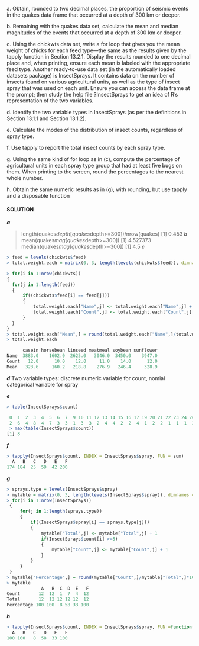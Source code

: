 a. Obtain, rounded to two decimal places, the proportion of seismic events in the quakes data frame that occurred at a depth of 300 km or deeper.

b. Remaining with the quakes data set, calculate the mean and median magnitudes of the events that occurred at a depth of 300 km or deeper.

c. Using the chickwts data set, write a for loop that gives you the mean weight of chicks for each feed type—the same as the results given by the tapply function in Section 13.2.1. Display the results rounded to one decimal place and, when printing, ensure each mean is labeled with the appropriate feed type. Another ready-to-use data set (in the automatically loaded datasets package) is InsectSprays. It contains data on the number of insects found on various agricultural units, as well as the type of insect spray that was used on each unit. Ensure you can access the data frame at the prompt; then study the help file ?InsectSprays to get an idea of R’s representation of the two variables.

d. Identify the two variable types in InsectSprays (as per the definitions in Section 13.1.1 and Section 13.1.2).

e. Calculate the modes of the distribution of insect counts, regardless of spray type.

f. Use tapply to report the total insect counts by each spray type.

g. Using the same kind of for loop as in (c), compute the percentage of agricultural units in each spray type group that had   at least five bugs on them. When printing to the screen, round the percentages to the nearest whole number.

h. Obtain the same numeric results as in (g), with rounding, but use tapply and a disposable function

#### SOLUTION 

***a***
> length(quakes$depth[quakes$depth>=300])/nrow(quakes)
[1] 0.453
***b***
> mean(quakes$mag[quakes$depth>=300])
[1] 4.527373
> median(quakes$mag[quakes$depth>=300])
[1] 4.5
***c***
```R
> feed = levels(chickwts$feed)
> total.weight.each = matrix(0, 3, length(levels(chickwts$feed)), dimnames = list(c("Name","Count", "Mean"), levels(chickwts$feed)))

> for(i in 1:nrow(chickwts)) 
{
  for(j in 1:length(feed)) 
  {
      if((chickwts$feed[i] == feed[j]))
      {
          total.weight.each["Name",j] <- total.weight.each["Name",j] + chickwts$weight[i]
          total.weight.each["Count",j] <- total.weight.each["Count",j] + 1
      }
  }
}
> total.weight.each["Mean",] = round(total.weight.each["Name",]/total.weight.each["Count",], digit = 1)
> total.weight.each
```
```R
      casein horsebean linseed meatmeal soybean sunflower
Name  3883.0    1602.0  2625.0   3046.0  3450.0    3947.0
Count   12.0      10.0    12.0     11.0    14.0      12.0
Mean   323.6     160.2   218.8    276.9   246.4     328.9
```
***d***
Two variable types: discrete numeric variable for count, nomial categorical variable for spray

***e***
```R
> table(InsectSprays$count)

 0  1  2  3  4  5  6  7  9 10 11 12 13 14 15 16 17 19 20 21 22 23 24 26 
 2  6  4  8  4  7  3  3  1  3  3  2  4  4  2  2  4  1  2  2  1  1  1  2 
 > max(table(InsectSprays$count))
[1] 8
```

***f***
```R
> tapply(InsectSprays$count, INDEX = InsectSprays$spray, FUN = sum)
  A   B   C   D   E   F 
174 184  25  59  42 200 
```
***g***
```R
> sprays.type = levels(InsectSprays$spray)
> mytable = matrix(0, 3, length(levels(InsectSprays$spray)), dimnames = list(c("Count","Total", "Percentage"), levels(InsectSprays$spray)))
> for(i in 1:nrow(InsectSprays)) 
 {
     for(j in 1:length(sprays.type)) 
     {
         if((InsectSprays$spray[i] == sprays.type[j]))
         {
             mytable["Total",j] <- mytable["Total",j] + 1
             if(InsectSprays$count[i] >=5)
             {
                 mytable["Count",j] <- mytable["Count",j] + 1
             }
         }
     }
 }
> mytable["Percentage",] = round(mytable["Count",]/mytable["Total",]*100, digit=0) 
> mytable
             A   B  C  D  E   F
Count       12  12  1  7  4  12
Total       12  12 12 12 12  12
Percentage 100 100  8 58 33 100
```
***h***
```R
> tapply(InsectSprays$count, INDEX = InsectSprays$spray, FUN =function(x) round(length(which(x>=5))/length(x)*100, digit=0))
  A   B   C   D   E   F 
100 100   8  58  33 100 
```
